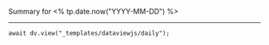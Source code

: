 Summary for <% tp.date.now("YYYY-MM-DD") %>

---

```dataviewjs
await dv.view("_templates/dataviewjs/daily");
```
